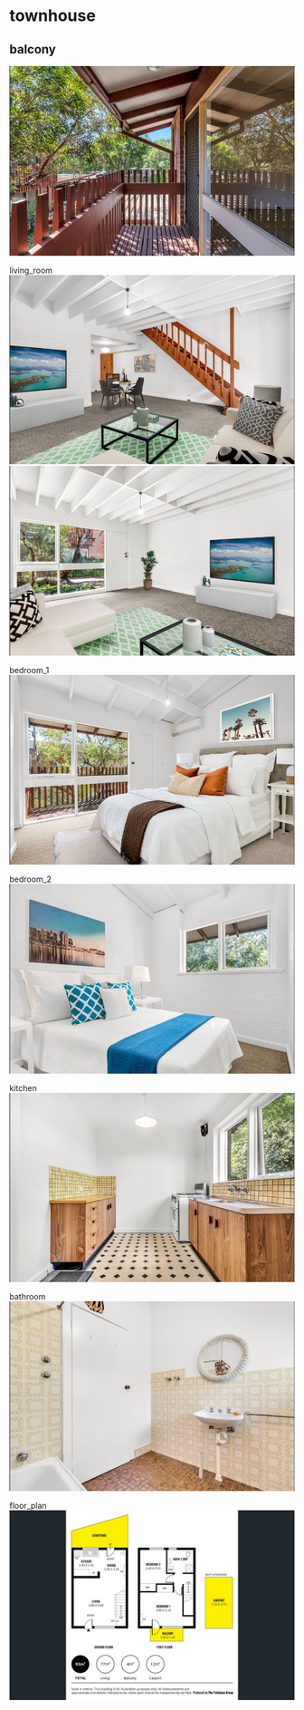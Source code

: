 # townhouse
## balcony

![image_1](balcony.jpg)

living_room
![image_2](living_room.jpg)
![image_3](living_room_2.jpg)

bedroom_1
![image_4](bedroom_1.jpg)

bedroom_2
![image_5](bedroom_2.jpg)

kitchen
![image_6](kitchen.jpg)

bathroom
![image_7](bathroom.jpg)

floor_plan
![image_8](floor_plan.jpg)
